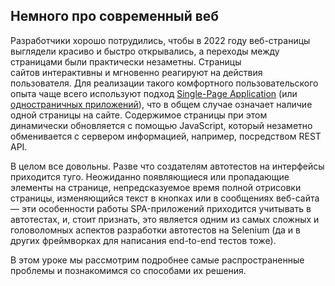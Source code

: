 <h2>Немного про современный веб</h2>

<p>Разработчики хорошо потрудились, чтобы в 2022 году веб-страницы выглядели красиво и быстро открывались, а переходы между страницами были практически незаметны. Страницы сайтов&nbsp;интерактивны и мгновенно реагируют на действия пользователя. Для реализации такого комфортного пользовательского опыта чаще всего используют подход <a href="https://en.wikipedia.org/wiki/Single-page_application" rel="noopener noreferrer nofollow" target="_blank">Single-Page Application</a> (или <a href="https://ru.wikipedia.org/wiki/%D0%9E%D0%B4%D0%BD%D0%BE%D1%81%D1%82%D1%80%D0%B0%D0%BD%D0%B8%D1%87%D0%BD%D0%BE%D0%B5_%D0%BF%D1%80%D0%B8%D0%BB%D0%BE%D0%B6%D0%B5%D0%BD%D0%B8%D0%B5" rel="noopener noreferrer nofollow" target="_blank">одностраничных приложений</a>), что в общем случае означает наличие одной страницы на сайте. Содержимое страницы при этом динамически обновляется с помощью JavaScript, который незаметно обменивается с сервером информацией, например, посредством REST API.</p>

<p>В целом все довольны.&nbsp;Разве что создателям автотестов&nbsp;на интерфейсы приходится туго. Неожиданно появляющиеся или пропадающие элементы на странице, непредсказуемое время полной отрисовки страницы, изменяющийся текст в кнопках или в сообщениях веб-сайта — эти особенности работы SPA-приложений&nbsp;приходится учитывать в автотестах, и, стоит признать, это является одним из самых сложных и головоломных аспектов разработки&nbsp;автотестов на Selenium (да и в других фреймворках для написания end-to-end тестов тоже).</p>

<p>В этом уроке мы рассмотрим&nbsp;подробнее самые распространенные проблемы и познакомимся со способами их решения.</p>